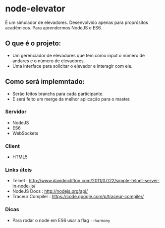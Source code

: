 # node-elevator

É um simulador de elevadores. Desenvolvido apenas para proprósitos acadêmicos. Para aprendermos NodeJS e ES6.

## O que é o projeto: 

 - Um gerenciador de elevadores que tem como input o número de andares e o número de elevadores.
 - Uma interface para solicitar o elevador e interagir com ele.

## Como será implemntado:

 - Serão feitos branchs para cada participante.
 - E será feito um merge da melhor aplicação para o master.

### Servidor
 - NodeJS
 - ES6
 - WebSockets

### Client
 - HTML5

### Links úteis

 - Telnet : http://www.davidmclifton.com/2011/07/22/simple-telnet-server-in-node-js/
 - NodeJS Docs : http://nodejs.org/api/
 - Traceur Compiler : https://code.google.com/p/traceur-compiler/
 
### Dicas 

 - Para rodar o node em ES6 usar a flag ``--harmony``